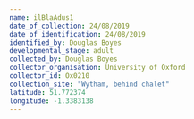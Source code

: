```yaml
---
name: ilBlaAdus1
date_of_collection: 24/08/2019
date_of_identification: 24/08/2019
identified_by: Douglas Boyes
developmental_stage: adult
collected_by: Douglas Boyes
collector_organisation: University of Oxford
collector_id: Ox0210
collection_site: "Wytham, behind chalet"
latitude: 51.772374
longitude: -1.3383138
---
```

